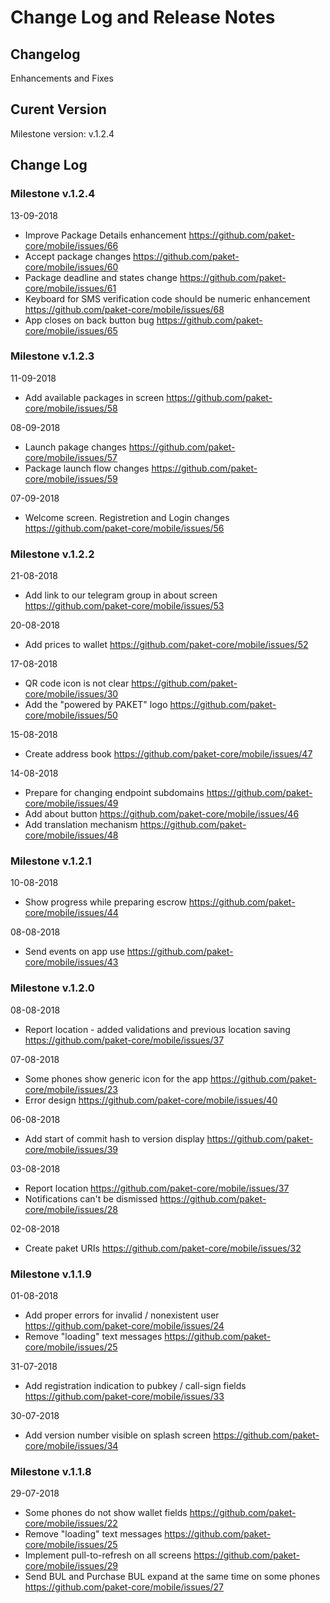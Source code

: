 # Change Log and Release Notes

## Changelog

Enhancements and Fixes

## Curent Version

Milestone version: v.1.2.4

## Change Log

### Milestone v.1.2.4

13-09-2018

* Improve Package Details enhancement
    https://github.com/paket-core/mobile/issues/66
* Accept package changes
    https://github.com/paket-core/mobile/issues/60
* Package deadline and states change
    https://github.com/paket-core/mobile/issues/61
* Keyboard for SMS verification code should be numeric enhancement
    https://github.com/paket-core/mobile/issues/68
* App closes on back button bug
    https://github.com/paket-core/mobile/issues/65


### Milestone v.1.2.3

11-09-2018

* Add available packages in screen 
    https://github.com/paket-core/mobile/issues/58

08-09-2018

* Launch pakage changes 
    https://github.com/paket-core/mobile/issues/57
* Package launch flow changes 
    https://github.com/paket-core/mobile/issues/59

07-09-2018

* Welcome screen. Registretion and Login changes 
    https://github.com/paket-core/mobile/issues/56

### Milestone v.1.2.2  

21-08-2018

* Add link to our telegram group in about screen
    https://github.com/paket-core/mobile/issues/53

20-08-2018

* Add prices to wallet
    https://github.com/paket-core/mobile/issues/52

17-08-2018

* QR code icon is not clear
    https://github.com/paket-core/mobile/issues/30
* Add the "powered by PAKET" logo
    https://github.com/paket-core/mobile/issues/50

15-08-2018

* Create address book
    https://github.com/paket-core/mobile/issues/47

14-08-2018

* Prepare for changing endpoint subdomains
    https://github.com/paket-core/mobile/issues/49
* Add about button
    https://github.com/paket-core/mobile/issues/46
* Add translation mechanism
    https://github.com/paket-core/mobile/issues/48

### Milestone v.1.2.1  

10-08-2018

* Show progress while preparing escrow
    https://github.com/paket-core/mobile/issues/44

08-08-2018

* Send events on app use
    https://github.com/paket-core/mobile/issues/43

### Milestone v.1.2.0  

08-08-2018

* Report location - added validations and previous location saving
    https://github.com/paket-core/mobile/issues/37

07-08-2018

* Some phones show generic icon for the app
    https://github.com/paket-core/mobile/issues/23
* Error design
    https://github.com/paket-core/mobile/issues/40

06-08-2018

* Add start of commit hash to version display
    https://github.com/paket-core/mobile/issues/39

03-08-2018

* Report location
    https://github.com/paket-core/mobile/issues/37
* Notifications can't be dismissed
    https://github.com/paket-core/mobile/issues/28

02-08-2018

* Create paket URIs
    https://github.com/paket-core/mobile/issues/32

### Milestone v.1.1.9  

01-08-2018

* Add proper errors for invalid / nonexistent user
    https://github.com/paket-core/mobile/issues/24
* Remove "loading" text messages
    https://github.com/paket-core/mobile/issues/25

31-07-2018

* Add registration indication to pubkey / call-sign fields
    https://github.com/paket-core/mobile/issues/33

30-07-2018

* Add version number visible on splash screen
    https://github.com/paket-core/mobile/issues/34

### Milestone v.1.1.8  

29-07-2018

* Some phones do not show wallet fields
    https://github.com/paket-core/mobile/issues/22
* Remove "loading" text messages
    https://github.com/paket-core/mobile/issues/25
* Implement pull-to-refresh on all screens
    https://github.com/paket-core/mobile/issues/29
* Send BUL and Purchase BUL expand at the same time on some phones
    https://github.com/paket-core/mobile/issues/27
